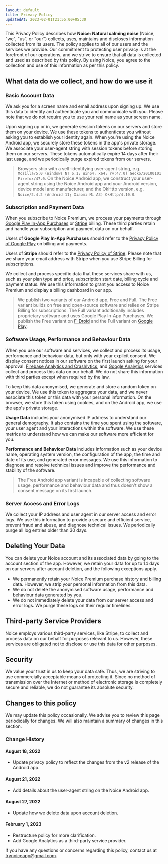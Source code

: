 ```yaml
---
layout: default
title: Privacy Policy
updatedAt: 2023-02-01T21:55:00+05:30
---
```


This Privacy Policy describes how **Noice: Natural calming noise** (Noice, "we",
"us", or "our") collects, uses, maintains and discloses information collected
from its users. The policy applies to all of our users and the services we
provide. Our commitment to protecting user privacy is at the forefront of our
operations, and we strive to ensure that all data is collected and used as
described by this policy. By using Noice, you agree to the collection and use of
this information as per this policy.

## What data do we collect, and how do we use it

### Basic Account Data

We ask you for a screen name and email address upon signing up. We use this data
to identify and authenticate you and communicate with you. Please note that we
do not require you to use your real name as your screen name.

Upon signing up or in, we generate session tokens on our servers and store them
on your device. We use these tokens to authenticate you without asking you to
establish your identity again. When you're using the Noice Android app, we
securely store these tokens in the app's private storage. We associate your
user-agent string with session tokens before storing them on our servers. These
tokens automatically expire 14 days after their last usage, and we periodically
purge expired tokens from our servers.

> Browsers ship with a self-identifying user-agent string, e.g. `Mozilla/5.0
> (Windows NT 6.1; Win64; x64; rv:47.0) Gecko/20100101 Firefox/47.0`. On the
> Noice Android app, we construct your user-agent string using the Noice Android
> app and your Android version, device model and manufacturer, and the OkHttp
> version, e.g. `Noice/2.4.2 (Android 11; Xiaomi Mi A3) OkHttp/4.10.0`.

### Subscription and Payment Data

When you subscribe to Noice Premium, we process your payments through [Google
Play In-App
Purchases](https://play.google.com/console/about/in-appproductssetup/) or
[Stripe](https://stripe.com/) billing. These third parties retain and handle
your subscription and payment data on our behalf.

Users of **Google Play In-App Purchases** should refer to the [Privacy Policy of
Google Play](https://policies.google.com/privacy) on billing and payments.

Users of **Stripe** should refer to the [Privacy Policy of
Stripe](https://stripe.com/privacy). Please note that we share your email
address with Stripe when you use Stripe Billing for subscriptions.

We collect and process specific data that these services share with us, such as
your plan type and price, subscription start date, billing cycle and payment
status. We use this information to grant you access to Noice Premium and display
a billing dashboard in our app.

> We publish two variants of our Android app, Free and Full. The Free variant
> builds on free and open-source software and relies on Stripe Billing for
> subscriptions. The Full variant additionally includes proprietary software and
> uses Google Play In-App Purchases. We publish the Free variant on
> [F-Droid](https://f-droid.org/app/com.github.ashutoshgngwr.noice) and the Full
> variant on [Google
> Play](https://play.google.com/store/apps/details?id=com.github.ashutoshgngwr.noice).

### Software Usage, Performance and Behaviour Data

When you use our software and services, we collect and process its usage,
performance and behaviour data, but only with your explicit consent. We display
consent notices in our software on the first launch asking for your approval.
[Firebase Analytics and
Crashlytics](https://firebase.google.com/products-engage), and [Google
Analytics](https://marketingplatform.google.com/about/analytics/) services
collect and process this data on our behalf. We do not share this information
with third parties except when required by the law.

To keep this data anonymised, we generate and store a random token on your
device. We use this token to aggregate your data, and we never associate this
token or this data with your personal information. On the browser, we store this
token using cookies, and on the Android app, we use the app's private storage.

**Usage Data** includes your anonymised IP address to understand our general
demography. It also contains the time you spent using the software, your user
agent and your interactions within the software. We use these metrics to
understand how we can make our software more efficient for you.

**Performance and Behaviour Data** includes information such as your device
name, operating system version, the configuration of the app, the time and date
of its use, and generated error messages. We use this information to diagnose
and resolve technical issues and improve the performance and stability of the
software.

> The Free Android app variant is incapable of collecting software usage,
> performance and behaviour data and thus doesn't show a consent message on its
> first launch.

### Server Access and Error Logs

We collect your IP address and user agent in our server access and error logs.
We use this information to provide a secure and efficient service, prevent fraud
and abuse, and diagnose technical issues. We periodically purge all log entries
older than 30 days.

## Deleting Your Data

You can delete your Noice account and its associated data by going to the
account section of the app. However, we retain your data for up to 14 days on
our servers after account deletion, and the following exceptions apply.

- We permanently retain your Noice Premium purchase history and billing data.
  However, we strip your personal information from this data.
- We do not delete the anonymised software usage, performance and behaviour data
  generated by you.
- We do not immediately delete your data from our server access and error logs.
  We purge these logs on their regular timelines.

## Third-party Service Providers

Noice employs various third-party services, like Stripe, to collect and process
data on our behalf for purposes relevant to us. However, these services are
obligated not to disclose or use this data for other purposes.

## Security

We value your trust in us to keep your data safe. Thus, we are striving to use
commercially acceptable means of protecting it. Since no method of transmission
over the Internet or method of electronic storage is completely secure and
reliable, we do not guarantee its absolute security.

## Changes to this policy

We may update this policy occasionally. We advise you to review this page
periodically for changes. We will also maintain a summary of changes in this
section.

### Change History

#### August 18, 2022

- Update privacy policy to reflect the changes from the v2 release of the
  Android app.

#### August 21, 2022

- Add details about the user-agent string on the Noice Android app.

#### August 27, 2022

- Update how we delete data upon account deletion.

#### February 1, 2023

- Restructure policy for more clarification.
- Add Google Analytics as a third-party service provider.

If you have any questions or concerns regarding this policy, contact us at
[trynoiceapp@gmail.com](mailto:trynoiceapp@gmail.com).
